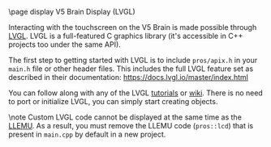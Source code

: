 \page display V5 Brain Display (LVGL)

Interacting with the touchscreen on the V5 Brain is made possible
through [LVGL](https://lvgl.io/). LVGL is a full-featured C
graphics library (it's accessible in C++ projects too under the same
API).

The first step to getting started with LVGL is to include `pros/apix.h`
in your `main.h` file or other header files. This includes the full LVGL
feature set as described in their documentation:
<https://docs.lvgl.io/master/index.html>

You can follow along with any of the LVGL
[tutorials](https://docs.lvgl.io/master/get-started/index.html)
or [wiki](https://docs.lvgl.io/master/overview/index.html). There is no need to port
or initialize LVGL, you can simply start creating objects.

\note
Custom LVGL code cannot be displayed at the same time as the [LLEMU](./llemu.html).
As a result, you must remove the LLEMU code (`pros::lcd`) that is
present in `main.cpp` by default in a new project.
